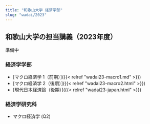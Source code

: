 ```yaml
---
title: "和歌山大学 経済学部"
slug: "wadai/2023"
---
```


## 和歌山大学の担当講義（2023年度）

<i class="fa-solid fa-person-digging"></i> 準備中　

### 経済学学部

- [マクロ経済学 1（前期）]({{< relref "wadai23-macro1.md" >}})
- [マクロ経済学 2（後期）]({{< relref "wadai23-macro2.html" >}})
- [現代日本経済論（後期）]({{< relref "wadai23-japan.html" >}})


### 経済学研究科

- マクロ経済学 (Q2)